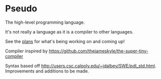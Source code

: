 # Pseudo
The high-level programming language. 

It's not really a language as it is a compiler to other languages. 

See the <a href="https://github.com/ninjaprawn/Pseudo/issues/1">plans</a> for what's being working on and coming up!

Compiler inspired by https://github.com/thejameskyle/the-super-tiny-compiler

Syntax based off http://users.csc.calpoly.edu/~jdalbey/SWE/pdl_std.html. Improvements and additions to be made.



